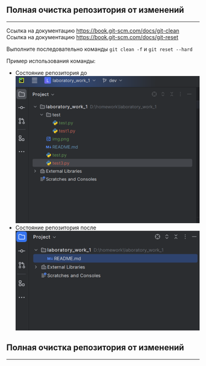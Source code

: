 ## Полная очистка репозитория от изменений
___
Ссылка на документацию https://book.git-scm.com/docs/git-clean <br>
Ссылка на документацию https://book.git-scm.com/docs/git-reset <br>

Выполните последовательно команды ```git clean -f``` и ```git reset --hard``` <br>

Пример использования команды: <br>
- Состояние репозитория до
![img.png](images/img.png)
- Состояние репозитория после
![img_1.png](images/img_1.png)

## Полная очистка репозитория от изменений
___

